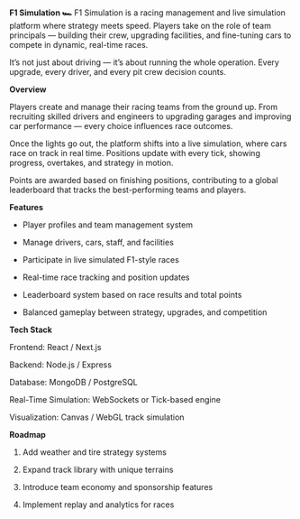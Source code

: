 **F1 Simulation 🏎️**
F1 Simulation is a racing management and live simulation platform where strategy meets speed. Players take on the role of team principals — building their crew, upgrading facilities, and fine-tuning cars to compete in dynamic, real-time races.

It’s not just about driving — it’s about running the whole operation. Every upgrade, every driver, and every pit crew decision counts.

**Overview**

Players create and manage their racing teams from the ground up. From recruiting skilled drivers and engineers to upgrading garages and improving car performance — every choice influences race outcomes.

Once the lights go out, the platform shifts into a live simulation, where cars race on track in real time. Positions update with every tick, showing progress, overtakes, and strategy in motion.

Points are awarded based on finishing positions, contributing to a global leaderboard that tracks the best-performing teams and players.

**Features**

- Player profiles and team management system

- Manage drivers, cars, staff, and facilities

- Participate in live simulated F1-style races

- Real-time race tracking and position updates

- Leaderboard system based on race results and total points

- Balanced gameplay between strategy, upgrades, and competition

**Tech Stack**

Frontend: React / Next.js

Backend: Node.js / Express

Database: MongoDB / PostgreSQL

Real-Time Simulation: WebSockets or Tick-based engine

Visualization: Canvas / WebGL track simulation

**Roadmap**
1. Add weather and tire strategy systems

2. Expand track library with unique terrains

3. Introduce team economy and sponsorship features

4. Implement replay and analytics for races
